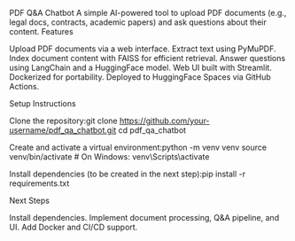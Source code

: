 PDF Q&A Chatbot
A simple AI-powered tool to upload PDF documents (e.g., legal docs, contracts, academic papers) and ask questions about their content.
Features

Upload PDF documents via a web interface.
Extract text using PyMuPDF.
Index document content with FAISS for efficient retrieval.
Answer questions using LangChain and a HuggingFace model.
Web UI built with Streamlit.
Dockerized for portability.
Deployed to HuggingFace Spaces via GitHub Actions.

Setup Instructions

Clone the repository:git clone https://github.com/your-username/pdf_qa_chatbot.git
cd pdf_qa_chatbot


Create and activate a virtual environment:python -m venv venv
source venv/bin/activate  # On Windows: venv\Scripts\activate


Install dependencies (to be created in the next step):pip install -r requirements.txt



Next Steps

Install dependencies.
Implement document processing, Q&A pipeline, and UI.
Add Docker and CI/CD support.
